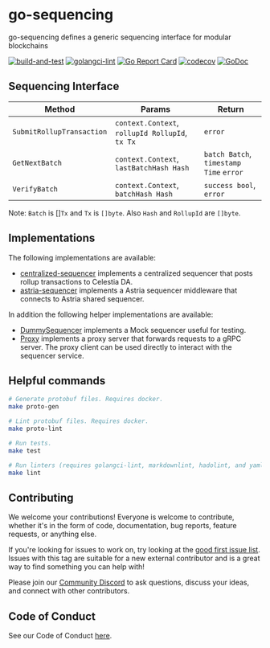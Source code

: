# go-sequencing

go-sequencing defines a generic sequencing interface for modular blockchains

<!-- markdownlint-disable MD013 -->
[![build-and-test](https://github.com/rollkit/go-sequencing/actions/workflows/ci_release.yml/badge.svg)](https://github.com/rollkit/go-sequencing/actions/workflows/ci_release.yml)
[![golangci-lint](https://github.com/rollkit/go-sequencing/actions/workflows/lint.yml/badge.svg)](https://github.com/rollkit/go-sequencing/actions/workflows/lint.yml)
[![Go Report Card](https://goreportcard.com/badge/github.com/rollkit/go-sequencing)](https://goreportcard.com/report/github.com/rollkit/go-sequencing)
[![codecov](https://codecov.io/gh/rollkit/go-sequencing/branch/main/graph/badge.svg?token=CWGA4RLDS9)](https://codecov.io/gh/rollkit/go-sequencing)
[![GoDoc](https://godoc.org/github.com/rollkit/go-sequencing?status.svg)](https://godoc.org/github.com/rollkit/go-sequencing)
<!-- markdownlint-enable MD013 -->

## Sequencing Interface

<!-- markdownlint-disable MD013 -->
| Method        | Params                                                   | Return          |
| ------------- | -------------------------------------------------------- | --------------- |
| `SubmitRollupTransaction` | `context.Context`, `rollupId RollupId`, `tx Tx` | `error` |
| `GetNextBatch` | `context.Context`, `lastBatchHash Hash` | `batch Batch`, `timestamp Time` `error` |
| `VerifyBatch` | `context.Context`, `batchHash Hash` | `success bool`, `error` |
<!-- markdownlint-enable MD013 -->

Note: `Batch` is []`Tx` and `Tx` is `[]byte`. Also `Hash` and `RollupId` are `[]byte`.

## Implementations

The following implementations are available:

* [centralized-sequencer][centralized] implements a centralized sequencer that
  posts rollup transactions to Celestia DA.
* [astria-sequencer][astria] implements a Astria sequencer middleware that
  connects to Astria shared sequencer.

In addition the following helper implementations are available:

* [DummySequencer][dummy] implements a Mock sequencer useful for testing.
* [Proxy][proxy] implements a proxy server that forwards requests to a gRPC
  server. The proxy client can be used directly to interact with the sequencer
  service.

## Helpful commands

```sh
# Generate protobuf files. Requires docker.
make proto-gen

# Lint protobuf files. Requires docker.
make proto-lint

# Run tests.
make test

# Run linters (requires golangci-lint, markdownlint, hadolint, and yamllint)
make lint
```

## Contributing

We welcome your contributions! Everyone is welcome to contribute, whether it's
in the form of code, documentation, bug reports, feature
requests, or anything else.

If you're looking for issues to work on, try looking at the [good first issue
list][gfi].  Issues with this tag are suitable for a new external contributor
and is a great way to find something you can help with!

Please join our
[Community Discord](https://discord.com/invite/YsnTPcSfWQ)
to ask questions, discuss your ideas, and connect with other contributors.

## Code of Conduct

See our Code of Conduct [here](https://docs.celestia.org/community/coc).

[centralized]: <https://github.com/rollkit/centralized-sequencer>
[astria]: <https://github.com/rollkit/astria-sequencer>
[dummy]: https://github.com/rollkit/go-sequencing/blob/main/test/dummy.go
[proxy]: https://github.com/rollkit/go-sequencing/tree/main/proxy
[gfi]: https://github.com/rollkit/go-da/issues?q=is%3Aissue+is%3Aopen+label%3A%22good+first+issue%22
